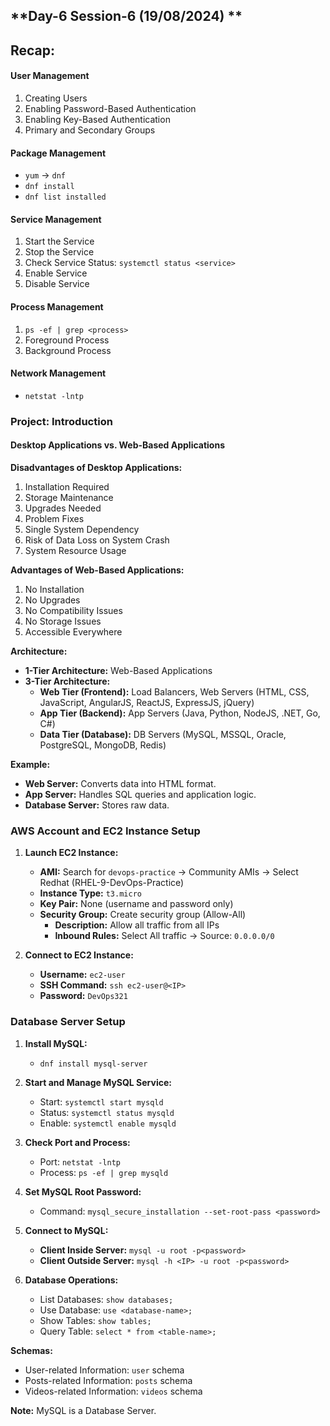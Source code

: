 **Day-6 Session-6 (19/08/2024) **
----------------------------------
**Recap**:
----

#### User Management
1. Creating Users
2. Enabling Password-Based Authentication
3. Enabling Key-Based Authentication
4. Primary and Secondary Groups

#### Package Management
- `yum` → `dnf`
- `dnf install`
- `dnf list installed`

#### Service Management
1. Start the Service
2. Stop the Service
3. Check Service Status: `systemctl status <service>`
4. Enable Service
5. Disable Service

#### Process Management
1. `ps -ef | grep <process>`
2. Foreground Process
3. Background Process

#### Network Management
- `netstat -lntp`

### Project: Introduction

#### Desktop Applications vs. Web-Based Applications

**Disadvantages of Desktop Applications:**
1. Installation Required
2. Storage Maintenance
3. Upgrades Needed
4. Problem Fixes
5. Single System Dependency
6. Risk of Data Loss on System Crash
7. System Resource Usage

**Advantages of Web-Based Applications:**
1. No Installation
2. No Upgrades
3. No Compatibility Issues
4. No Storage Issues
5. Accessible Everywhere

**Architecture:**
- **1-Tier Architecture:** Web-Based Applications
- **3-Tier Architecture:**
  - **Web Tier (Frontend):** Load Balancers, Web Servers (HTML, CSS, JavaScript, AngularJS, ReactJS, ExpressJS, jQuery)
  - **App Tier (Backend):** App Servers (Java, Python, NodeJS, .NET, Go, C#)
  - **Data Tier (Database):** DB Servers (MySQL, MSSQL, Oracle, PostgreSQL, MongoDB, Redis)

**Example:**
- **Web Server:** Converts data into HTML format.
- **App Server:** Handles SQL queries and application logic.
- **Database Server:** Stores raw data.

### AWS Account and EC2 Instance Setup

1. **Launch EC2 Instance:**
   - **AMI:** Search for `devops-practice` → Community AMIs → Select Redhat (RHEL-9-DevOps-Practice)
   - **Instance Type:** `t3.micro`
   - **Key Pair:** None (username and password only)
   - **Security Group:** Create security group (Allow-All)
     - **Description:** Allow all traffic from all IPs
     - **Inbound Rules:** Select All traffic → Source: `0.0.0.0/0`

2. **Connect to EC2 Instance:**
   - **Username:** `ec2-user`
   - **SSH Command:** `ssh ec2-user@<IP>`
   - **Password:** `DevOps321`

### Database Server Setup

1. **Install MySQL:**
   - `dnf install mysql-server`

2. **Start and Manage MySQL Service:**
   - Start: `systemctl start mysqld`
   - Status: `systemctl status mysqld`
   - Enable: `systemctl enable mysqld`

3. **Check Port and Process:**
   - Port: `netstat -lntp`
   - Process: `ps -ef | grep mysqld`

4. **Set MySQL Root Password:**
   - Command: `mysql_secure_installation --set-root-pass <password>`

5. **Connect to MySQL:**
   - **Client Inside Server:** `mysql -u root -p<password>`
   - **Client Outside Server:** `mysql -h <IP> -u root -p<password>`

6. **Database Operations:**
   - List Databases: `show databases;`
   - Use Database: `use <database-name>;`
   - Show Tables: `show tables;`
   - Query Table: `select * from <table-name>;`

**Schemas:**
- User-related Information: `user` schema
- Posts-related Information: `posts` schema
- Videos-related Information: `videos` schema

**Note:** MySQL is a Database Server.
